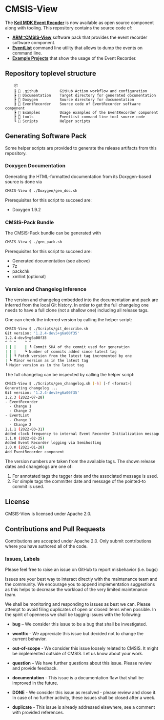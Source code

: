 # CMSIS-View

The [**Keil MDK Event Recoder**](https://www2.keil.com/mdk5/debug) is now available as open source component along with tooling.
This repository contains the source code of:
  - [**ARM::CMSIS-View**](https://arm-software.github.io/CMSIS-View/main/index.html) software pack that provides the event recorder software component.
  - [**EventList**](./tools/eventlist) command line utility that allows to dump the events on command line.
  - [**Example Projects**](./Examples) that show the usage of the Event Recorder.

## Repository toplevel structure

```
    📦
    ┣ 📂 .github          GitHub Action workflow and configuration
    ┣ 📂 Documentation    Target directory for generated documentation
    ┣ 📂 Doxygen          Source directory for documentation
    ┣ 📂 EventRecorder    Source code of EventRecorder software component
    ┣ 📂 Examples         Usage examples of the EventRecorder component
    ┣ 📂 tools            EventList command line tool source code
    ┗ 📂 Scripts          Helper scripts
```

## Generating Software Pack

Some helper scripts are provided to generate the release artifacts from this repository.

### Doxygen Documentation

Generating the HTML-formatted documentation from its Doxygen-based source is done via

```bash
CMSIS-View $ ./Doxygen/gen_doc.sh
``` 

Prerequisites for this script to succeed are:
 - Doxygen 1.9.2

### CMSIS-Pack Bundle

The CMSIS-Pack bundle can be generated with

```bash
CMSIS-View $ ./gen_pack.sh
``` 

Prerequisites for this script to succeed are:
 - Generated documentation (see above)
 - 7z
 - packchk
 - xmllint (optional)

### Version and Changelog Inference

The version and changelog embedded into the documentation and pack are inferred from the
local Git history. In order to get the full changelog one needs to have a full clone (not
a shallow one) including all release tags.

One can check the inferred version by calling the helper script:

```bash
CMSIS-View $ ./Scripts/git_describe.sh
Git version: '1.2.4-dev5+g6a00f35'
1.2.4-dev5+g6a00f35
^ ^ ^    ^ ^
| | |    | ┗ Commit SHA of the commit used for generation
| | |    ┗ Number of commits added since latest tag
| | ┗ Patch version from the latest tag incremented by one
| ┗ Minor version as in the latest tag
┗ Major version as in the latest tag
``` 

The full changelog can be inspected by calling the helper script:

```bash
CMSIS-View $ ./Scripts/gen_changelog.sh [-h] [-f <format>]
Generating changelog ...
Git version: '1.2.4-dev5+g6a00f35'
1.2.3 (2022-07-28)
- EventRecorder
  - Change 1
  - Change 2
- EventList
  - Change 1
  - Change 2
1.1.1 (2022-03-31)
Added clock frequency to internal Event Recorder Initialization message
1.1.0 (2022-02-25)
Added Event Recorder logging via Semihosting
1.0.0 (2021-01-28)
Add EventRecorder component
```

The version numbers are taken from the available tags. The shown release dates and
changelogs are one of:

1. For annotated tags the tagger date and the associated message is used.
2. For simple tags the committer date and message of the pointed-to commit is used.


## License

CMSIS-View is licensed under Apache 2.0.

## Contributions and Pull Requests

Contributions are accepted under Apache 2.0. Only submit contributions where you have authored all of the code.

### Issues, Labels

Please feel free to raise an issue on GitHub
to report misbehavior (i.e. bugs)

Issues are your best way to interact directly with the maintenance team and the community.
We encourage you to append implementation suggestions as this helps to decrease the
workload of the very limited maintenance team.

We shall be monitoring and responding to issues as best we can.
Please attempt to avoid filing duplicates of open or closed items when possible.
In the spirit of openness we shall be tagging issues with the following:

- **bug** – We consider this issue to be a bug that shall be investigated.

- **wontfix** - We appreciate this issue but decided not to change the current behavior.

- **out-of-scope** - We consider this issue loosely related to CMSIS. It might be implemented outside of CMSIS. Let us know about your work.

- **question** – We have further questions about this issue. Please review and provide feedback.

- **documentation** - This issue is a documentation flaw that shall be improved in the future.

- **DONE** - We consider this issue as resolved - please review and close it. In case of no further activity, these issues shall be closed after a week.

- **duplicate** - This issue is already addressed elsewhere, see a comment with provided references.


